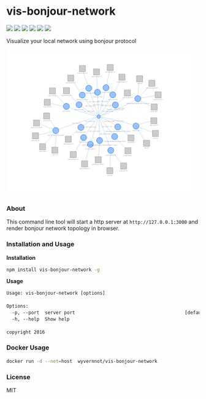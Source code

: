 vis-bonjour-network
==========================
[![](https://img.shields.io/travis/wyvernnot/vis-bonjour-network.svg)](https://travis-ci.org/wyvernnot/vis-bonjour-network)
[![](https://img.shields.io/npm/v/vis-bonjour-network.svg)](https://www.npmjs.com/package/vis-bonjour-network)
[![](https://img.shields.io/coveralls/wyvernnot/vis-bonjour-network.svg)](https://coveralls.io/github/wyvernnot/vis-bonjour-network)
[![](https://img.shields.io/npm/dm/vis-bonjour-network.svg)](http://npm-stat.com/charts.html?package=vis-bonjour-network)
[![](https://img.shields.io/npm/l/vis-bonjour-network.svg)](https://github.com/wyvernnot/vis-bonjour-network/blob/master/LICENSE)
[![](https://img.shields.io/docker/pulls/wyvernnot/vis-bonjour-network.svg)](https://hub.docker.com/r/wyvernnot/vis-bonjour-network/)

Visualize your local network using bonjour protocol


![screenshot](./screenshot.png)

### About

This command line tool will start a http server at `http://127.0.0.1:3000` and render bonjour network topology in browser.

### Installation and Usage

**Installation**

```sh
npm install vis-bonjour-network -g
```

**Usage**

```txt
Usage: vis-bonjour-network [options]

Options:
  -p, --port  server port                                        [default: 3000]
  -h, --help  Show help                                                [boolean]

copyright 2016
```

### Docker Usage

```sh
docker run -d --net=host  wyvernnot/vis-bonjour-network
```

### License

MIT
